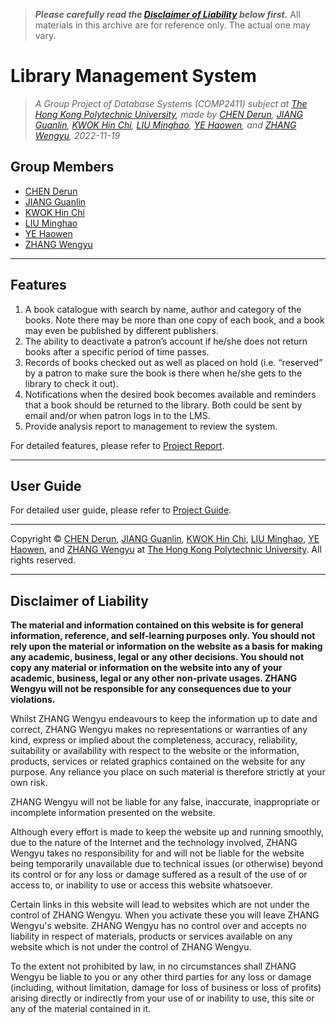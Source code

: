> ***Please carefully read the [Disclaimer of Liability](#disclaimer-of-liability) below first.*** 
> All materials in this archive are for reference only. The actual one may vary.

# Library Management System

> *A Group Project of Database Systems (COMP2411) subject at [The Hong Kong Polytechnic University](https://www.polyu.edu.hk/), made by [CHEN Derun](https://github.com/ShanpooO), [JIANG Guanlin](https://github.com/David200308), [KWOK Hin Chi](https://github.com/HaleyKwok), [LIU Minghao](https://github.com/David-Lmh), [YE Haowen](https://github.com/ShanYu0205), and [ZHANG Wengyu](https://github.com/zhangwengyu999), 2022-11-19*

## Group Members

- [CHEN Derun](https://github.com/ShanpooO) 
- [JIANG Guanlin](https://github.com/David200308) 
- [KWOK Hin Chi](https://github.com/HaleyKwok) 
- [LIU Minghao](https://github.com/David-Lmh)  
- [YE Haowen](https://github.com/ShanYu0205)   
- [ZHANG Wengyu](https://github.com/zhangwengyu999)

---

## Features

1. A book catalogue with search by name, author and category of the books.  Note there may  be more than one copy of each book, and a book may even be published by different  publishers. 
2. The ability to deactivate a patron’s account if he/she does not return books after a specific period of time passes. 
3. Records of books checked out as well as placed on hold (i.e. “reserved” by a patron to make sure the book is there when he/she gets to the library to check it out). 
4. Notifications when the desired book becomes available and reminders that a book should be returned to the library.  Both could be sent by email and/or when patron logs in to the LMS. 
5. Provide analysis report to management to review the system.

For detailed features, please refer to [Project Report](https://github.com/zhangwengyu999/Library_Management_System_Project/blob/main/Project_Report.pdf).

---

## User Guide

For detailed user guide, please refer to [Project Guide](https://github.com/zhangwengyu999/Library_Management_System_Project/blob/main/User_Guide.pdf).

---

Copyright © [CHEN Derun](https://github.com/ShanpooO), [JIANG Guanlin](https://github.com/David200308), [KWOK Hin Chi](https://github.com/HaleyKwok), [LIU Minghao](https://github.com/David-Lmh), [YE Haowen](https://github.com/ShanYu0205), and [ZHANG Wengyu](https://github.com/zhangwengyu999) at [The Hong Kong Polytechnic University](https://www.polyu.edu.hk/). All rights reserved.

---

## Disclaimer of Liability

**The material and information contained on this website is for general information, reference, and self-learning purposes only. You should not rely upon the material or information on the website as a basis for making any academic, business, legal or any other decisions. You should not copy any material or information on the website into any of your academic, business, legal or any other non-private usages. ZHANG Wengyu will not be responsible for any consequences due to your violations.**


Whilst ZHANG Wengyu endeavours to keep the information up to date and correct, ZHANG Wengyu makes no representations or warranties of any kind, express or implied about the completeness, accuracy, reliability, suitability or availability with respect to the website or the information, products, services or related graphics contained on the website for any purpose. Any reliance you place on such material is therefore strictly at your own risk.


ZHANG Wengyu will not be liable for any false, inaccurate, inappropriate or incomplete information presented on the website.


Although every effort is made to keep the website up and running smoothly, due to the nature of the Internet and the technology involved, ZHANG Wengyu takes no responsibility for and will not be liable for the website being temporarily unavailable due to technical issues (or otherwise) beyond its control or for any loss or damage suffered as a result of the use of or access to, or inability to use or access this website whatsoever.


Certain links in this website will lead to websites which are not under the control of ZHANG Wengyu. When you activate these you will leave ZHANG Wengyu's  website. ZHANG Wengyu has no control over and accepts no liability in respect of materials, products or services available on any website which is not under the control of ZHANG Wengyu.


To the extent not prohibited by law, in no circumstances shall ZHANG Wengyu be liable to you or any other third parties for any loss or damage (including, without limitation, damage for loss of business or loss of profits) arising directly or indirectly from your use of or inability to use, this site or any of the material contained in it.

